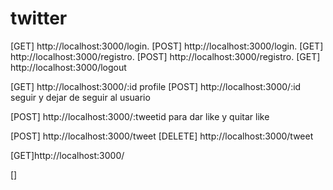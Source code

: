 # twitter

[GET] http://localhost:3000/login.
[POST] http://localhost:3000/login.
[GET] http://localhost:3000/registro.
[POST] http://localhost:3000/registro.
[GET] http://localhost:3000/logout

[GET] http://localhost:3000/:id profile
[POST] http://localhost:3000/:id seguir y dejar de seguir al usuario

[POST] http://localhost:3000/:tweetid para dar like y quitar like

[POST] http://localhost:3000/tweet
[DELETE] http://localhost:3000/tweet

[GET]http://localhost:3000/

[]
